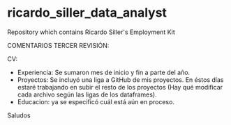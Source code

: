 # ricardo_siller_data_analyst
Repository which contains Ricardo Siller's Employment Kit

COMENTARIOS TERCER REVISIÓN:

CV:
- Experiencia: Se sumaron mes de inicio y fin a parte del año.
- Proyectos: Se incluyó una liga a GitHub de mis proyectos. En éstos días estaré trabajando en subir el resto de los proyectos (Hay qué modificar cada archivo según las ligas de los dataframes).
- Educacion: ya se especificó cuál está aún en proceso.

Saludos
